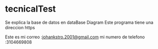 # tecnicalTest
Se explica la base de datos en dataBase Diagram
Este programa tiene una direccion https

Este es mi correo :johankstro.2001@gmail.com
mi numero de telefono :3104669808
